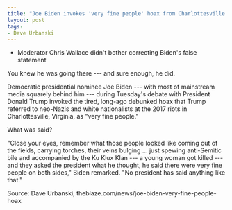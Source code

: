 ```yaml
---
title: "Joe Biden invokes 'very fine people' hoax from Charlottesville riots in debate with President Trump"
layout: post
tags:
- Dave Urbanski
---
```


- Moderator Chris Wallace didn't bother correcting Biden's false statement

You knew he was going there --- and sure enough, he did.

Democratic presidential nominee Joe Biden --- with most of mainstream media squarely behind him --- during Tuesday's debate with President Donald Trump invoked the tired, long-ago debunked hoax that Trump referred to neo-Nazis and white nationalists at the 2017 riots in Charlottesville, Virginia, as "very fine people."

What was said?

"Close your eyes, remember what those people looked like coming out of the fields, carrying torches, their veins bulging ... just spewing anti-Semitic bile and accompanied by the Ku Klux Klan --- a young woman got killed --- and they asked the president what he thought, he said there were very fine people on both sides," Biden remarked. "No president has said anything like that."

Source: Dave Urbanski, theblaze.com/news/joe-biden-very-fine-people-hoax

